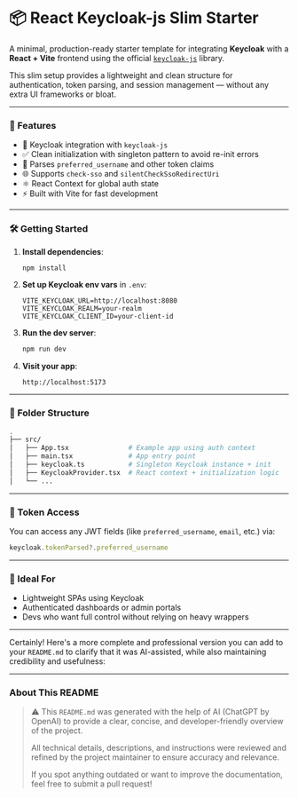 # 📦 React Keycloak-js Slim Starter

A minimal, production-ready starter template for integrating **Keycloak** with a **React + Vite** frontend using the official [`keycloak-js`](https://www.npmjs.com/package/keycloak-js) library.

This slim setup provides a lightweight and clean structure for authentication, token parsing, and session management — without any extra UI frameworks or bloat.

---

### 🚀 Features

* 🔐 Keycloak integration with `keycloak-js`
* ✅ Clean initialization with singleton pattern to avoid re-init errors
* 🪪 Parses `preferred_username` and other token claims
* 🌐 Supports `check-sso` and `silentCheckSsoRedirectUri`
* ⚛️ React Context for global auth state
* ⚡ Built with Vite for fast development

---

### 🛠️ Getting Started

1. **Install dependencies**:

   ```bash
   npm install
   ```

2. **Set up Keycloak env vars** in `.env`:

   ```
   VITE_KEYCLOAK_URL=http://localhost:8080
   VITE_KEYCLOAK_REALM=your-realm
   VITE_KEYCLOAK_CLIENT_ID=your-client-id
   ```

3. **Run the dev server**:

   ```bash
   npm run dev
   ```

4. **Visit your app**:

   ```
   http://localhost:5173
   ```

---

### 📁 Folder Structure

```bash
.
├── src/
│   ├── App.tsx               # Example app using auth context
│   ├── main.tsx              # App entry point
│   ├── keycloak.ts           # Singleton Keycloak instance + init
│   ├── KeycloakProvider.tsx  # React context + initialization logic
│   └── ...
```

---

### 🧠 Token Access

You can access any JWT fields (like `preferred_username`, `email`, etc.) via:

```ts
keycloak.tokenParsed?.preferred_username
```

---

### 🧪 Ideal For

* Lightweight SPAs using Keycloak
* Authenticated dashboards or admin portals
* Devs who want full control without relying on heavy wrappers

---

Certainly! Here's a more complete and professional version you can add to your `README.md` to clarify that it was AI-assisted, while also maintaining credibility and usefulness:

---

### About This README

> ⚠️ This `README.md` was generated with the help of AI (ChatGPT by OpenAI) to provide a clear, concise, and developer-friendly overview of the project.
>
> All technical details, descriptions, and instructions were reviewed and refined by the project maintainer to ensure accuracy and relevance.
>
> If you spot anything outdated or want to improve the documentation, feel free to submit a pull request!

